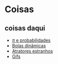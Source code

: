 # Coisas

## coisas daqui
- [$\pi$ e probabilidades](pi)
- [Bolas dinâmicas](bolas-din)
- [Atratores estranhos](atratores)
- [Gifs](gifs)
<!-- 
## coisas de fora
### linguagens
- [Julia](https://julialang.org/)
- [Lean](https://leanprover.github.io/lean4/doc/)
### listas de problemas
- [Problems for children from 5 to 15](https://imaginary.org/sites/default/files/taskbook_arnold_en_0.pdf)
- [PIGTIKAL](https://arxiv.org/pdf/0906.0290.pdf)
### ensino
- [https://www.michael-penn.net/teaching](https://www.michael-penn.net/teaching) -->